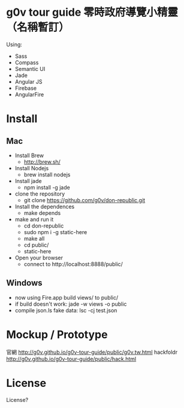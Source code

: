 g0v tour guide 零時政府導覽小精靈（名稱暫訂）
============
Using:
* Sass
* Compass
* Semantic UI
* Jade
* Angular JS
* Firebase
* AngularFire

Install
============
Mac
------------
* Install Brew
    * http://brew.sh/
* Install Nodejs
    * brew install nodejs
* Install jade
    * npm install -g jade
* clone the repository
   * git clone https://github.com/g0v/don-republic.git
* Install the dependences
   * make depends
* make and run it
  * cd don-republic
  * sudo npm i -g static-here
  * make all
  * cd public/
  * static-here
* Open your browser
    * connect to http://localhost:8888/public/

Windows
------------
* now using Fire.app build views/ to public/
* if build doesn't work: jade -w views -o public
* compile json.ls fake data: lsc -cj test.json

Mockup / Prototype
============
官網 http://g0v.github.io/g0v-tour-guide/public/g0v.tw.html
hackfoldr http://g0v.github.io/g0v-tour-guide/public/hack.html

License
============
License?

